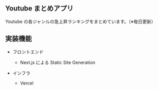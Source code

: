 ## Youtube まとめアプリ

Youtube の各ジャンルの急上昇ランキングをまとめています。（※毎日更新）

## 実装機能

- フロントエンド

  - Next.js による Static Site Generation

- インフラ

  - Vercel
